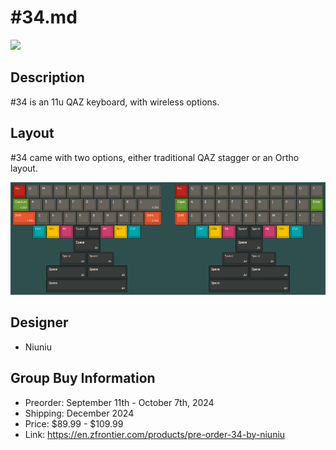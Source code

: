 # #34.md
![](./Images/34_cover.jpg)

## Description
#34 is an 11u QAZ keyboard, with wireless options.

## Layout
#34 came with two options, either traditional QAZ stagger or an Ortho layout.

![](./Images/34_layout.png)

## Designer
- Niuniu

## Group Buy Information  
- Preorder: September 11th - October 7th, 2024
- Shipping: December 2024
- Price: $89.99 - $109.99
- Link: https://en.zfrontier.com/products/pre-order-34-by-niuniu
